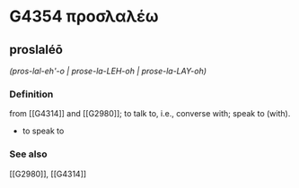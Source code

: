 # G4354 προσλαλέω

## proslaléō

_(pros-lal-eh'-o | prose-la-LEH-oh | prose-la-LAY-oh)_

### Definition

from [[G4314]] and [[G2980]]; to talk to, i.e., converse with; speak to (with).

- to speak to

### See also

[[G2980]], [[G4314]]

